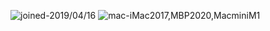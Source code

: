 ![joined-2019/04/16](https://img.shields.io/badge/joined-2019/04/16-brightgreen) ![mac-iMac2017,MBP2020,MacminiM1](https://img.shields.io/badge/macOS-iMac2017,MBP2020,MacminiM1-brightgreen)

